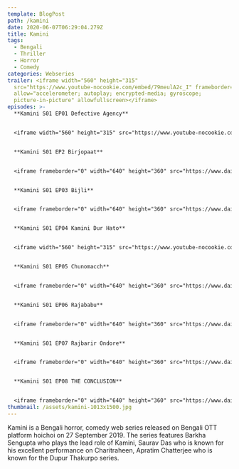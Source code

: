 ```yaml
---
template: BlogPost
path: /kamini
date: 2020-06-07T06:29:04.279Z
title: Kamini
tags:
  - Bengali
  - Thriller
  - Horror
  - Comedy
categories: Webseries
trailer: <iframe width="560" height="315"
  src="https://www.youtube-nocookie.com/embed/79meulA2c_I" frameborder="0"
  allow="accelerometer; autoplay; encrypted-media; gyroscope;
  picture-in-picture" allowfullscreen></iframe>
episodes: >-
  **Kamini S01 EP01 Defective Agency**


  <iframe width="560" height="315" src="https://www.youtube-nocookie.com/embed/CHrdm9M7iUk?rel=0" frameborder="0" allow="accelerometer; autoplay; encrypted-media; gyroscope; picture-in-picture" allowfullscreen></iframe>


  **Kamini S01 EP2 Birjopaat**


  <iframe frameborder="0" width="640" height="360" src="https://www.dailymotion.com/embed/video/x7ucahq" allowfullscreen allow="autoplay"></iframe>


  **Kamini S01 EP03 Bijli**


  <iframe frameborder="0" width="640" height="360" src="https://www.dailymotion.com/embed/video/x7ucaih" allowfullscreen allow="autoplay"></iframe>


  **Kamini S01 EP04 Kamini Dur Hato**


  <iframe width="560" height="315" src="https://www.youtube-nocookie.com/embed/awwWVXmGZKE?rel=0" frameborder="0" allow="accelerometer; autoplay; encrypted-media; gyroscope; picture-in-picture" allowfullscreen></iframe>


  **Kamini S01 EP05 Chunomacch**


  <iframe frameborder="0" width="640" height="360" src="https://www.dailymotion.com/embed/video/x7ucain" allowfullscreen allow="autoplay"></iframe>


  **Kamini S01 EP06 Rajababu**


  <iframe frameborder="0" width="640" height="360" src="https://www.dailymotion.com/embed/video/x7ucaip" allowfullscreen allow="autoplay"></iframe>


  **Kamini S01 EP07 Rajbarir Ondore**


  <iframe frameborder="0" width="640" height="360" src="https://www.dailymotion.com/embed/video/x7ucb0n" allowfullscreen allow="autoplay"></iframe>


  **Kamini S01 EP08 THE CONCLUSION**


  <iframe frameborder="0" width="640" height="360" src="https://www.dailymotion.com/embed/video/x7ucaix" allowfullscreen allow="autoplay"></iframe>
thumbnail: /assets/kamini-1013x1500.jpg
---
```

Kamini is a Bengali horror, comedy web series released on Bengali OTT platform hoichoi on 27 September 2019. The series features Barkha Sengupta who plays the lead role of Kamini, Saurav Das who is known for his excellent performance on Charitraheen, Apratim Chatterjee who is known for the Dupur Thakurpo series.